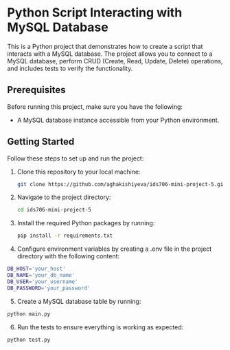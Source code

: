 # Python Script Interacting with MySQL Database

This is a Python project that demonstrates how to create a script that interacts with a MySQL database. The project allows you to connect to a MySQL database, perform CRUD (Create, Read, Update, Delete) operations, and includes tests to verify the functionality.


## Prerequisites

Before running this project, make sure you have the following:

* A MySQL database instance accessible from your Python environment.

## Getting Started

Follow these steps to set up and run the project:

1. Clone this repository to your local machine:

   ```bash
   git clone https://github.com/aghakishiyeva/ids706-mini-project-5.git
   ```

2. Navigate to the project directory:

   ```bash
   cd ids706-mini-project-5 
   ```
   
3. Install the required Python packages by running:

   ```bash
   pip install -r requirements.txt
   ```

4. Configure environment variables by creating a .env file in the project directory with the following content:

  ```bash
DB_HOST='your_host'
DB_NAME='your_db_name'
DB_USER='your_username'
DB_PASSWORD='your_password'
```

5. Create a MySQL database table by running:

  ```bash
python main.py
```

6. Run the tests to ensure everything is working as expected:

  ```bash
python test.py
```
